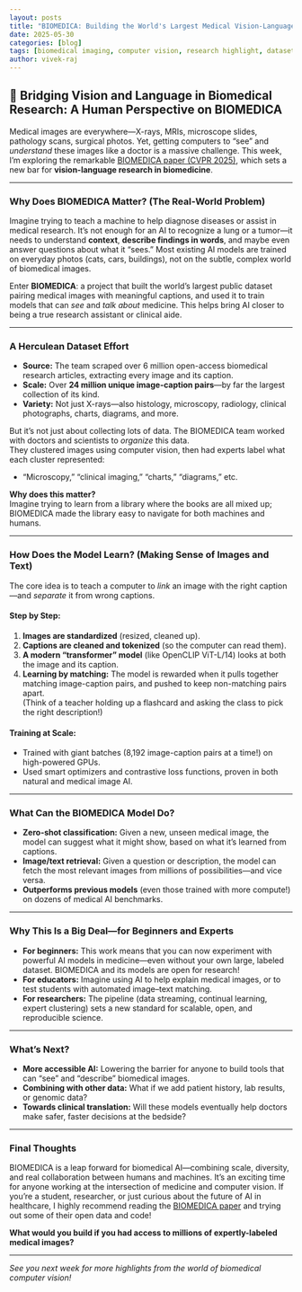 ```yaml
---
layout: posts
title: "BIOMEDICA: Building the World's Largest Medical Vision-Language Dataset and Model"
date: 2025-05-30
categories: [blog]
tags: [biomedical imaging, computer vision, research highlight, dataset]
author: vivek-raj
---
```


## 🏥 Bridging Vision and Language in Biomedical Research: A Human Perspective on BIOMEDICA

Medical images are everywhere—X-rays, MRIs, microscope slides, pathology scans, surgical photos. Yet, getting computers to “see” and *understand* these images like a doctor is a massive challenge. This week, I’m exploring the remarkable [BIOMEDICA paper (CVPR 2025)](https://arxiv.org/abs/2501.07171), which sets a new bar for **vision-language research in biomedicine**.

---

### **Why Does BIOMEDICA Matter? (The Real-World Problem)**

Imagine trying to teach a machine to help diagnose diseases or assist in medical research. It’s not enough for an AI to recognize a lung or a tumor—it needs to understand **context**, **describe findings in words**, and maybe even answer questions about what it “sees.” Most existing AI models are trained on everyday photos (cats, cars, buildings), not on the subtle, complex world of biomedical images.

Enter **BIOMEDICA**: a project that built the world’s largest public dataset pairing medical images with meaningful captions, and used it to train models that can *see* and *talk about* medicine. This helps bring AI closer to being a true research assistant or clinical aide.

---

### **A Herculean Dataset Effort**

- **Source:** The team scraped over 6 million open-access biomedical research articles, extracting every image and its caption.  
- **Scale:** Over **24 million unique image-caption pairs**—by far the largest collection of its kind.
- **Variety:** Not just X-rays—also histology, microscopy, radiology, clinical photographs, charts, diagrams, and more.

But it’s not just about collecting lots of data. The BIOMEDICA team worked with doctors and scientists to *organize* this data.  
They clustered images using computer vision, then had experts label what each cluster represented:  
- “Microscopy,” “clinical imaging,” “charts,” “diagrams,” etc.

**Why does this matter?**  
Imagine trying to learn from a library where the books are all mixed up; BIOMEDICA made the library easy to navigate for both machines and humans.

---

### **How Does the Model Learn? (Making Sense of Images and Text)**

The core idea is to teach a computer to *link* an image with the right caption—and *separate* it from wrong captions.

#### **Step by Step:**
1. **Images are standardized** (resized, cleaned up).
2. **Captions are cleaned and tokenized** (so the computer can read them).
3. **A modern “transformer” model** (like OpenCLIP ViT-L/14) looks at both the image and its caption.
4. **Learning by matching:** The model is rewarded when it pulls together matching image-caption pairs, and pushed to keep non-matching pairs apart.  
   (Think of a teacher holding up a flashcard and asking the class to pick the right description!)

#### **Training at Scale:**
- Trained with giant batches (8,192 image-caption pairs at a time!) on high-powered GPUs.
- Used smart optimizers and contrastive loss functions, proven in both natural and medical image AI.

---

### **What Can the BIOMEDICA Model Do?**

- **Zero-shot classification:** Given a new, unseen medical image, the model can suggest what it might show, based on what it’s learned from captions.
- **Image/text retrieval:** Given a question or description, the model can fetch the most relevant images from millions of possibilities—and vice versa.
- **Outperforms previous models** (even those trained with more compute!) on dozens of medical AI benchmarks.

---

### **Why This Is a Big Deal—for Beginners and Experts**

- **For beginners:** This work means that you can now experiment with powerful AI models in medicine—even without your own large, labeled dataset. BIOMEDICA and its models are open for research!
- **For educators:** Imagine using AI to help explain medical images, or to test students with automated image–text matching.
- **For researchers:** The pipeline (data streaming, continual learning, expert clustering) sets a new standard for scalable, open, and reproducible science.

---

### **What’s Next?**

- **More accessible AI:** Lowering the barrier for anyone to build tools that can “see” and “describe” biomedical images.
- **Combining with other data:** What if we add patient history, lab results, or genomic data?
- **Towards clinical translation:** Will these models eventually help doctors make safer, faster decisions at the bedside?

---

### **Final Thoughts**

BIOMEDICA is a leap forward for biomedical AI—combining scale, diversity, and real collaboration between humans and machines. It’s an exciting time for anyone working at the intersection of medicine and computer vision. If you’re a student, researcher, or just curious about the future of AI in healthcare, I highly recommend reading the [BIOMEDICA paper](https://arxiv.org/abs/2501.07171) and trying out some of their open data and code!

**What would you build if you had access to millions of expertly-labeled medical images?**

---

*See you next week for more highlights from the world of biomedical computer vision!*
